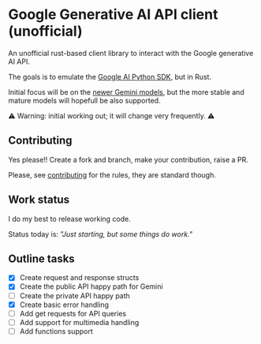 # Google Generative AI API client (unofficial)

An unofficial rust-based client library to interact with the Google generative AI API.

The goals is to emulate the [Google AI Python SDK](https://github.com/google/generative-ai-python), but in Rust.

Initial focus will be on the [newer Gemini models](https://blog.google/technology/ai/google-gemini-ai/), but the more stable and mature models will hopefull be also supported.

⚠️ Warning: initial working out; it will change very frequently. ⚠️

## Contributing

Yes please!! Create a fork and branch, make your contribution, raise a PR.

Please, see [contributing](CONTRIBUTING.md) for the rules, they are standard though.

## Work status

I do my best to release working code.

Status today is: *"Just starting, but some things do work."*

## Outline tasks

- [X] Create request and response structs
- [X] Create the public API happy path for Gemini
- [ ] Create the private API happy path
- [X] Create basic error handling
- [ ] Add get requests for API queries
- [ ] Add support for multimedia handling
- [ ] Add functions support
